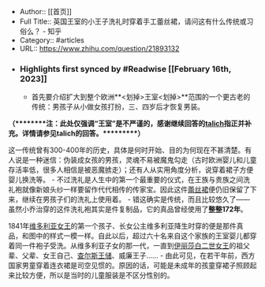- Author:: [[首页]]
- Full Title:: 英国王室的小王子洗礼时穿着手工蕾丝裙，请问这有什么传统或习俗么？ - 知乎
- Category:: #articles
- URL:: https://www.zhihu.com/question/21893132
- ### Highlights first synced by #Readwise [[February 16th, 2023]]
    - 首先要介绍扩大到整个欧洲**<划掉>王室<划掉>**范围的一个更古老的传统：男孩子从小做女孩打扮，三、四岁后才恢复男装。

**（\*\*\*\*\*\*\*\*注：此处仅强调“王室”是不严谨的，感谢继续回答的[talich](https://www.zhihu.com/search?q=talich&search_source=Entity&hybrid_search_source=Entity&hybrid_search_extra=%7B%22sourceType%22%3A%22answer%22%2C%22sourceId%22%3A23867179%7D)指正并补充。详情请参见talich的回答。\*\*\*\*\*\*\*\*\*）**

这一传统曾有300-400年的历史，具体是何时开始、目的为何现在不甚清楚。有人说是一种迷信：伪装成女孩的男孩，灵魂不易被魔鬼勾走（古时欧洲婴儿和儿童存活率低，很多人相信是被恶魔掳走）；还有人从实用角度分析，说穿着裙子方便婴儿换洗等。
    - 不过洗礼是人生中的第一个最重要的仪式，在王族与贵族之间洗礼袍就像新娘头纱一样要留作代代相传的传家宝。因此这件[蕾丝裙](https://www.zhihu.com/search?q=%E8%95%BE%E4%B8%9D%E8%A3%99&search_source=Entity&hybrid_search_source=Entity&hybrid_search_extra=%7B%22sourceType%22%3A%22answer%22%2C%22sourceId%22%3A23867179%7D)便仍旧保留了下来，继续在男孩子们的洗礼上使用着。
    - 错这确实是传统，而且比较悠久了——虽然小乔治穿的这件洗礼袍其实是件复制品，它的真品曾经使用了**整整172年**。

1841年[维多利亚女王](https://www.zhihu.com/search?q=%E7%BB%B4%E5%A4%9A%E5%88%A9%E4%BA%9A%E5%A5%B3%E7%8E%8B&search_source=Entity&hybrid_search_source=Entity&hybrid_search_extra=%7B%22sourceType%22%3A%22answer%22%2C%22sourceId%22%3A23867179%7D)的第一个孩子、长女公主维多利亚降生时穿的便是那件真品，和图中的样式一模一样。自此以后，超过六十名来自这个家族的王室婴儿都穿着同一件袍子受洗。从维多利亚子女的那一代，一直到[伊丽莎白二世女王](https://www.zhihu.com/search?q=%E4%BC%8A%E4%B8%BD%E8%8E%8E%E7%99%BD%E4%BA%8C%E4%B8%96%E5%A5%B3%E7%8E%8B&search_source=Entity&hybrid_search_source=Entity&hybrid_search_extra=%7B%22sourceType%22%3A%22answer%22%2C%22sourceId%22%3A23867179%7D)的祖父辈、父辈、女王自己、[查尔斯王储](https://www.zhihu.com/search?q=%E6%9F%A5%E5%B0%94%E6%96%AF%E7%8E%8B%E5%82%A8&search_source=Entity&hybrid_search_source=Entity&hybrid_search_extra=%7B%22sourceType%22%3A%22answer%22%2C%22sourceId%22%3A23867179%7D)、威廉王子……
    - 由此可见，在若干年前，西方国家男童穿着连衣裙是司空见惯的。原因的话，可能是未成年的孩童穿裙子照顾起来比较方便，所以是当时的儿童服装是不区分性别的。

